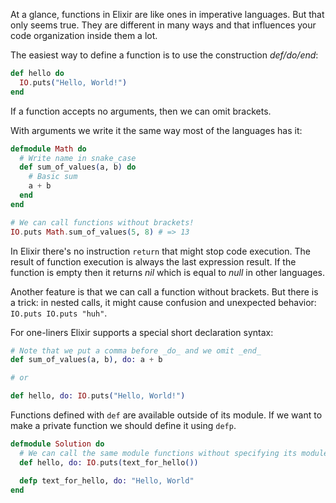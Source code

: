 
At a glance, functions in Elixir are like ones in imperative languages. But that only seems true. They are different in many ways and that influences your code organization inside them a lot.

The easiest way to define a function is to use the construction _def/do/end_:

```elixir
def hello do
  IO.puts("Hello, World!")
end
```

If a function accepts no arguments, then we can omit brackets.

With arguments we write it the same way most of the languages has it:

```elixir
defmodule Math do
  # Write name in snake_case
  def sum_of_values(a, b) do
    # Basic sum
    a + b
  end
end

# We can call functions without brackets!
IO.puts Math.sum_of_values(5, 8) # => 13
```

In Elixir there's no instruction `return` that might stop code execution. The result of function execution is always the last expression result. If the function is empty then it returns _nil_ which is equal to _null_ in other languages.

Another feature is that we can call a function without brackets. But there is a trick: in nested calls, it might cause confusion and unexpected behavior: `IO.puts IO.puts "huh"`.

For one-liners Elixir supports a special short declaration syntax:

```elixir
# Note that we put a comma before _do_ and we omit _end_
def sum_of_values(a, b), do: a + b

# or

def hello, do: IO.puts("Hello, World!")
```

Functions defined with `def` are available outside of its module. If we want to make a private function we should define it using `defp`.

```elixir
defmodule Solution do
  # We can call the same module functions without specifying its module
  def hello, do: IO.puts(text_for_hello())

  defp text_for_hello, do: "Hello, World"
end
```
